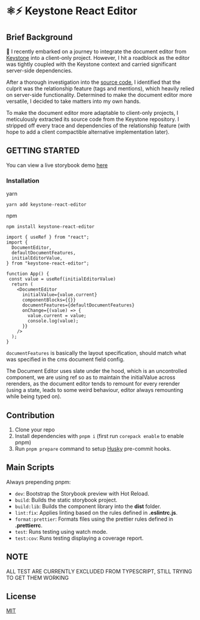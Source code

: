 # ⚛️⚡ Keystone React Editor

## Brief Background
👋 I recently embarked on a journey to integrate the document editor from [Keystone](https://github.com/keystonejs/keystone)  into a client-only project. However, I hit a roadblock as the editor was tightly coupled with the Keystone context and carried significant server-side dependencies.

After a thorough investigation into the [source code](https://github.com/keystonejs/keystone/blob/main/packages/fields-document/src/DocumentEditor/index.tsx), I identified that the culprit was the relationship feature (tags and mentions), which heavily relied on server-side functionality. Determined to make the document editor more versatile, I decided to take matters into my own hands.

To make the document editor more adaptable to client-only projects, I meticulously extracted its source code from the Keystone repository. I stripped off every trace and dependencies of the relationship feature (with hope to add a client compactible alternative implementation later).

## GETTING STARTED
You can view a live storybook demo [here](https://keystone-react-editor.netlify.app/?path=/story/documenteditor--main-editor)

### Installation
yarn

`yarn add keystone-react-editor`

npm

`npm install keystone-react-editor`

```
import { useRef } from "react";
import {
  DocumentEditor,
  defaultDocumentFeatures,
  initialEditorValue,
} from "keystone-react-editor";

function App() {
 const value = useRef(initialEditorValue)
  return (
    <DocumentEditor
      initialValue={value.current}
      componentBlocks={{}}
      documentFeatures={defaultDocumentFeatures}
      onChange={(value) => {
        value.current = value;
        console.log(value);
      }}
    />
  );
}

```
`documentFeatures` is basically the layout specification, should match what was specified in the cms document field config. 

The Document Editor uses slate under the hood, which is an uncontrolled component, we are using ref so as to maintain the initialValue across rerenders, as the document 
editor tends to remount for every rerender (using a state, leads to some weird behaviour, editor always remounting while being typed on).

## Contribution

1. Clone your repo
2. Install dependencies with `pnpm i` (first run `corepack enable` to enable pnpm)
3. Run `pnpm prepare` command to setup [Husky](https://typicode.github.io/husky) pre-commit hooks.

## Main Scripts

Always prepending pnpm:

- `dev`: Bootstrap the Storybook preview with Hot Reload.
- `build`: Builds the static storybook project.
- `build:lib`: Builds the component library into the **dist** folder.
- `lint:fix`: Applies linting based on the rules defined in **.eslintrc.js**.
- `format:prettier`: Formats files using the prettier rules defined in **.prettierrc**.
- `test`: Runs testing using watch mode.
- `test:cov`: Runs testing displaying a coverage report.

## NOTE
ALL TEST ARE CURRENTLY EXCLUDED FROM TYPESCRIPT, STILL TRYING TO GET THEM WORKING

## License

[MIT](LICENSE)
